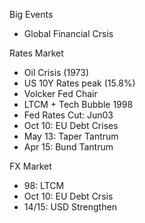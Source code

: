 Big Events

* Global Financial Crsis

Rates Market

* Oil Crisis \(1973\)
* US 10Y Rates peak \(15.8%\)
* Volcker Fed Chair
* LTCM + Tech Bubble 1998
* Fed Rates Cut: Jun03
* Oct 10: EU Debt Crises
* May 13: Taper Tantrum
* Apr 15: Bund Tantrum

FX Market

* 98: LTCM
* Oct 10: EU Debt Crsis
* 14/15: USD Strengthen



